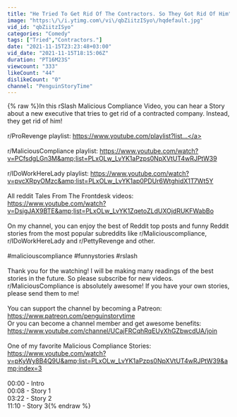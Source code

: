 ```yaml
---
title: "He Tried To Get Rid Of The Contractors. So They Got Rid Of Him"
image: "https:\/\/i.ytimg.com\/vi\/qbZiitzISyo\/hqdefault.jpg"
vid_id: "qbZiitzISyo"
categories: "Comedy"
tags: ["Tried","Contractors."]
date: "2021-11-15T23:23:48+03:00"
vid_date: "2021-11-15T18:15:06Z"
duration: "PT16M23S"
viewcount: "333"
likeCount: "44"
dislikeCount: "0"
channel: "PenguinStoryTime"
---
```

{% raw %}In this rSlash Malicious Compliance Video, you can hear a Story about a new executive that tries to get rid of a contracted company. Instead, they get rid of him!<br /><br />r/ProRevenge playlist: <a rel="nofollow" target="blank" href="https://www.youtube.com/playlist?list...">https://www.youtube.com/playlist?list...</a><br /><br />r/MaliciousCompliance playlist: <a rel="nofollow" target="blank" href="https://www.youtube.com/watch?v=PCfsdgLGn3M&amp;list=PLxOLw_LvYK1aPzps0NpXVtUT4wRJPtW39">https://www.youtube.com/watch?v=PCfsdgLGn3M&amp;list=PLxOLw_LvYK1aPzps0NpXVtUT4wRJPtW39</a><br /><br />r/IDoWorkHereLady playlist: <a rel="nofollow" target="blank" href="https://www.youtube.com/watch?v=pvcXRpyOMzc&amp;list=PLxOLw_LvYK1ap0PDUr6WtghidX1T7Wt5Y">https://www.youtube.com/watch?v=pvcXRpyOMzc&amp;list=PLxOLw_LvYK1ap0PDUr6WtghidX1T7Wt5Y</a><br /><br />All reddit Tales From The Frontdesk videos: <a rel="nofollow" target="blank" href="https://www.youtube.com/watch?v=DsigJAX9BTE&amp;list=PLxOLw_LvYK1ZqetoZLdUXOjdRUKFWabBo">https://www.youtube.com/watch?v=DsigJAX9BTE&amp;list=PLxOLw_LvYK1ZqetoZLdUXOjdRUKFWabBo</a><br /><br />On my channel, you can enjoy the best of Reddit top posts and funny Reddit stories from the most popular subreddits like r/Maliciouscompliance, r/IDoWorkHereLady and r/PettyRevenge and other. <br /><br />#maliciouscompliance #funnystories #rslash<br /><br />Thank you for the watching! I will be making many readings of the best stories in the future. So please subscribe for new videos. r/MaliciousCompliance is absolutely awesome! If you have your own stories, please send them to me!<br /><br />You can support the channel by becoming a Patreon: <a rel="nofollow" target="blank" href="https://www.patreon.com/penguinstorytime">https://www.patreon.com/penguinstorytime</a> <br />Or you can become a channel member and get awesome benefits: <a rel="nofollow" target="blank" href="https://www.youtube.com/channel/UCajFRCqhRqEUyXhGZbwcdUA/join">https://www.youtube.com/channel/UCajFRCqhRqEUyXhGZbwcdUA/join</a><br /><br />One of my favorite Malicious Compliance Stories: <br /><a rel="nofollow" target="blank" href="https://www.youtube.com/watch?v=pKyWy8B4Q9U&amp;list=PLxOLw_LvYK1aPzps0NpXVtUT4wRJPtW39&amp;index=3">https://www.youtube.com/watch?v=pKyWy8B4Q9U&amp;list=PLxOLw_LvYK1aPzps0NpXVtUT4wRJPtW39&amp;index=3</a><br /><br />00:00 - Intro<br />00:08 - Story 1<br />03:22 - Story 2<br />11:10 - Story 3{% endraw %}

